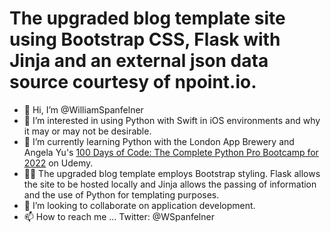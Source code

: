 # The upgraded blog template site using Bootstrap CSS, Flask with Jinja and an external json data source courtesy of npoint.io.
- 👋 Hi, I’m @WilliamSpanfelner
- 👀 I’m interested in using Python with Swift in iOS environments and why it may or may not be desirable.
- 🌱 I’m currently learning Python with the London App Brewery and Angela Yu's [100 Days of Code: 
The Complete Python Pro Bootcamp for 2022](https://www.udemy.com/course/100-days-of-code/) on Udemy.  
- 🧑‍💻 The upgraded blog template employs Bootstrap styling. Flask allows the site to be hosted locally and Jinja allows the passing of information and the use of Python for templating purposes.
- 💞️ I’m looking to collaborate on application development.
- 📫 How to reach me ... Twitter: @WSpanfelner